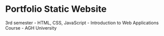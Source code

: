 # Portfolio Static Website
3rd semester - HTML, CSS, JavaScript - Introduction to Web Applications Course - AGH University
